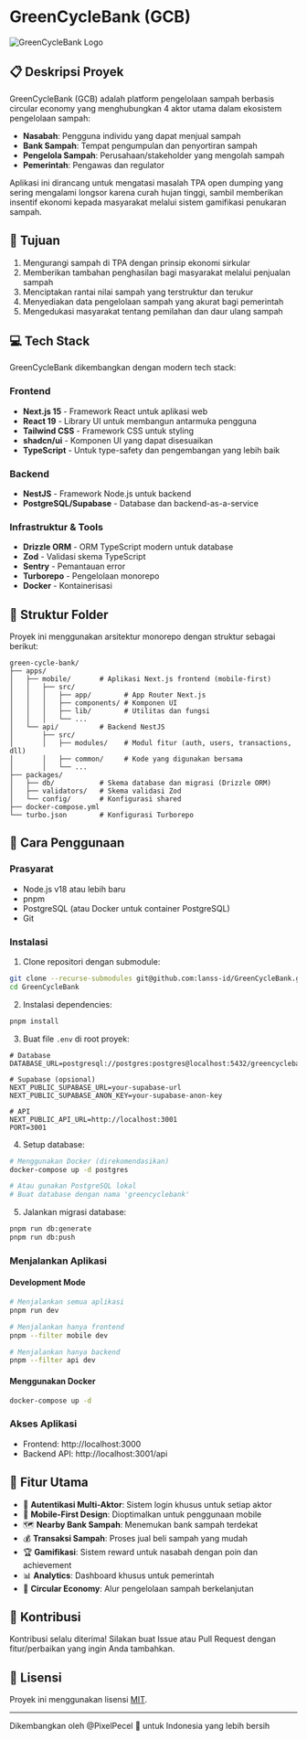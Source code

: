 # GreenCycleBank (GCB)

![GreenCycleBank Logo](https://via.placeholder.com/150x150/b9f732/000000?text=GCB)

## 📋 Deskripsi Proyek

GreenCycleBank (GCB) adalah platform pengelolaan sampah berbasis circular economy yang menghubungkan 4 aktor utama dalam ekosistem pengelolaan sampah:

- **Nasabah**: Pengguna individu yang dapat menjual sampah
- **Bank Sampah**: Tempat pengumpulan dan penyortiran sampah
- **Pengelola Sampah**: Perusahaan/stakeholder yang mengolah sampah
- **Pemerintah**: Pengawas dan regulator

Aplikasi ini dirancang untuk mengatasi masalah TPA open dumping yang sering mengalami longsor karena curah hujan tinggi, sambil memberikan insentif ekonomi kepada masyarakat melalui sistem gamifikasi penukaran sampah.

## 🚀 Tujuan

1. Mengurangi sampah di TPA dengan prinsip ekonomi sirkular
2. Memberikan tambahan penghasilan bagi masyarakat melalui penjualan sampah
3. Menciptakan rantai nilai sampah yang terstruktur dan terukur
4. Menyediakan data pengelolaan sampah yang akurat bagi pemerintah
5. Mengedukasi masyarakat tentang pemilahan dan daur ulang sampah

## 💻 Tech Stack

GreenCycleBank dikembangkan dengan modern tech stack:

### Frontend
- **Next.js 15** - Framework React untuk aplikasi web
- **React 19** - Library UI untuk membangun antarmuka pengguna
- **Tailwind CSS** - Framework CSS untuk styling
- **shadcn/ui** - Komponen UI yang dapat disesuaikan
- **TypeScript** - Untuk type-safety dan pengembangan yang lebih baik

### Backend
- **NestJS** - Framework Node.js untuk backend
- **PostgreSQL/Supabase** - Database dan backend-as-a-service

### Infrastruktur & Tools
- **Drizzle ORM** - ORM TypeScript modern untuk database
- **Zod** - Validasi skema TypeScript
- **Sentry** - Pemantauan error
- **Turborepo** - Pengelolaan monorepo
- **Docker** - Kontainerisasi

## 📁 Struktur Folder

Proyek ini menggunakan arsitektur monorepo dengan struktur sebagai berikut:

```
green-cycle-bank/
├── apps/
│   ├── mobile/       # Aplikasi Next.js frontend (mobile-first)
│   │   ├── src/
│   │   │   ├── app/        # App Router Next.js
│   │   │   ├── components/ # Komponen UI
│   │   │   ├── lib/        # Utilitas dan fungsi
│   │   │   └── ...
│   └── api/          # Backend NestJS
│       ├── src/
│       │   ├── modules/    # Modul fitur (auth, users, transactions, dll)
│       │   ├── common/     # Kode yang digunakan bersama
│       │   └── ...
├── packages/
│   ├── db/           # Skema database dan migrasi (Drizzle ORM)
│   ├── validators/   # Skema validasi Zod
│   └── config/       # Konfigurasi shared
├── docker-compose.yml
└── turbo.json        # Konfigurasi Turborepo
```

## 🔧 Cara Penggunaan

### Prasyarat

- Node.js v18 atau lebih baru
- pnpm
- PostgreSQL (atau Docker untuk container PostgreSQL)
- Git

### Instalasi

1. Clone repositori dengan submodule:

```bash
git clone --recurse-submodules git@github.com:lanss-id/GreenCycleBank.git
cd GreenCycleBank
```

2. Instalasi dependencies:

```bash
pnpm install
```

3. Buat file `.env` di root proyek:

```
# Database
DATABASE_URL=postgresql://postgres:postgres@localhost:5432/greencyclebank

# Supabase (opsional)
NEXT_PUBLIC_SUPABASE_URL=your-supabase-url
NEXT_PUBLIC_SUPABASE_ANON_KEY=your-supabase-anon-key

# API
NEXT_PUBLIC_API_URL=http://localhost:3001
PORT=3001
```

4. Setup database:

```bash
# Menggunakan Docker (direkomendasikan)
docker-compose up -d postgres

# Atau gunakan PostgreSQL lokal
# Buat database dengan nama 'greencyclebank'
```

5. Jalankan migrasi database:

```bash
pnpm run db:generate
pnpm run db:push
```

### Menjalankan Aplikasi

#### Development Mode

```bash
# Menjalankan semua aplikasi
pnpm run dev

# Menjalankan hanya frontend
pnpm --filter mobile dev

# Menjalankan hanya backend
pnpm --filter api dev
```

#### Menggunakan Docker

```bash
docker-compose up -d
```

### Akses Aplikasi

- Frontend: http://localhost:3000
- Backend API: http://localhost:3001/api

## 🔄 Fitur Utama

- 🔐 **Autentikasi Multi-Aktor**: Sistem login khusus untuk setiap aktor
- 📱 **Mobile-First Design**: Dioptimalkan untuk penggunaan mobile
- 🗺️ **Nearby Bank Sampah**: Menemukan bank sampah terdekat
- 💰 **Transaksi Sampah**: Proses jual beli sampah yang mudah
- 🏆 **Gamifikasi**: Sistem reward untuk nasabah dengan poin dan achievement
- 📊 **Analytics**: Dashboard khusus untuk pemerintah
- 🔄 **Circular Economy**: Alur pengelolaan sampah berkelanjutan

## 🤝 Kontribusi

Kontribusi selalu diterima! Silakan buat Issue atau Pull Request dengan fitur/perbaikan yang ingin Anda tambahkan.

## 📄 Lisensi

Proyek ini menggunakan lisensi [MIT](LICENSE).

---

Dikembangkan oleh @PixelPecel 💚 untuk Indonesia yang lebih bersih
